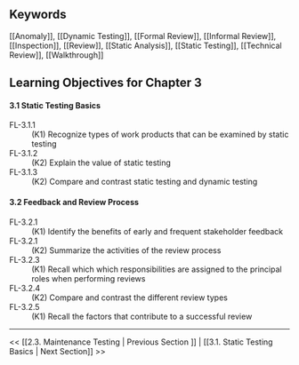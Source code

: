 ## Keywords

[[Anomaly]], [[Dynamic Testing]], [[Formal Review]], [[Informal Review]], [[Inspection]], [[Review]], [[Static Analysis]], [[Static Testing]], [[Technical Review]], [[Walkthrough]]

## Learning Objectives for Chapter 3

#### 3.1 Static Testing Basics

<dl>
	<dt>FL-3.1.1</dt>
	<dd>(K1) Recognize types of work products that can be examined by static testing</dd>
	<dt>FL-3.1.2</dt>
	<dd>(K2) Explain the value of static testing</dd>
	<dt>FL-3.1.3</dt>
	<dd>(K2) Compare and contrast static testing and dynamic testing</dd>
</dl>

#### 3.2 Feedback and Review Process

<dl>
	<dt>FL-3.2.1</dt>
	<dd>(K1) Identify the benefits of early and frequent stakeholder feedback</dd>
	<dt>FL-3.2.1</dt>
	<dd>(K2) Summarize the activities of the review process</dd>
	<dt>FL-3.2.3</dt>
	<dd>(K1) Recall which  which responsibilities are assigned to the principal roles when performing reviews</dd>
	<dt>FL-3.2.4</dt>
	<dd>(K2) Compare and contrast the different review types</dd>
	<dt>FL-3.2.5</dt>
	<dd>(K1) Recall the factors that contribute to a successful review</dd>
</dl>

---
<< [[2.3.  Maintenance Testing | Previous Section ]] | 
[[3.1.  Static Testing Basics | Next Section]] >>